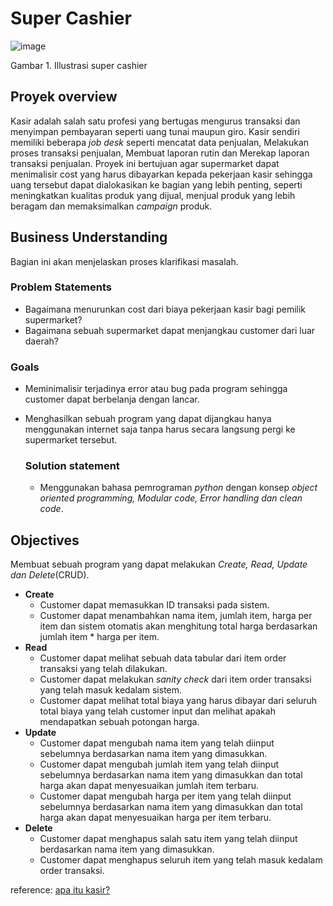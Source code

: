 # Super Cashier

![image](https://user-images.githubusercontent.com/88027268/213964997-b79e6193-dfeb-4eb8-9a81-d33a35810d89.png)

Gambar 1. Illustrasi super cashier

## Proyek overview

Kasir adalah salah satu profesi yang bertugas mengurus transaksi dan menyimpan pembayaran seperti uang tunai maupun giro. Kasir sendiri memiliki beberapa *job desk* seperti mencatat data penjualan, Melakukan proses transaksi penjualan, Membuat laporan rutin dan Merekap laporan transaksi penjualan. Proyek ini bertujuan agar supermarket dapat menimalisir cost yang harus dibayarkan kepada pekerjaan kasir sehingga uang tersebut dapat dialokasikan ke bagian yang lebih penting, seperti meningkatkan kualitas produk yang dijual, menjual produk yang lebih beragam dan memaksimalkan *campaign* produk.

## Business Understanding

Bagian ini akan menjelaskan proses klarifikasi masalah.

### Problem Statements

- Bagaimana menurunkan cost dari biaya pekerjaan kasir bagi pemilik supermarket?
- Bagaimana sebuah supermarket dapat menjangkau customer dari luar daerah?

### Goals

- Meminimalisir terjadinya error atau bug pada program sehingga customer dapat berbelanja dengan lancar.
- Menghasilkan sebuah program yang dapat dijangkau hanya menggunakan internet saja tanpa harus secara langsung pergi ke supermarket tersebut.

    ### Solution statement
    - Menggunakan bahasa pemrograman *python* dengan konsep *object oriented programming, Modular code, Error handling dan clean code*.

## Objectives

Membuat sebuah program yang dapat melakukan *Create, Read, Update dan Delete*(CRUD). 

- <b>Create</b>
    - Customer dapat memasukkan ID transaksi pada sistem.
    - Customer dapat menambahkan nama item, jumlah item, harga per item dan sistem otomatis akan menghitung total harga berdasarkan jumlah item * harga per item.
- <b>Read</b>
    - Customer dapat melihat sebuah data tabular dari item order transaksi yang telah dilakukan.
    - Customer dapat melakukan *sanity check* dari item order transaksi yang telah masuk kedalam sistem.
    - Customer dapat melihat total biaya yang harus dibayar dari seluruh total biaya yang telah customer input dan melihat apakah mendapatkan sebuah potongan harga. 
- <b>Update</b>
    - Customer dapat mengubah nama item yang telah diinput sebelumnya berdasarkan nama item yang dimasukkan. 
    - Customer dapat mengubah jumlah item yang telah diinput sebelumnya berdasarkan nama item yang dimasukkan dan total harga akan dapat menyesuaikan jumlah item terbaru.
    - Customer dapat mengubah harga per item yang telah diinput sebelumnya berdasarkan nama item yang dimasukkan dan total harga akan dapat menyesuaikan harga per item terbaru.
- <b>Delete</b>
    - Customer dapat menghapus salah satu item yang telah diinput berdasarkan nama item yang dimasukkan.
    - Customer dapat menghapus seluruh item yang telah masuk kedalam order transaksi.


reference: [apa itu kasir?](https://www.ekrut.com/media/kasir-adalah)
